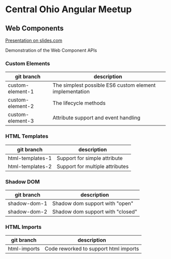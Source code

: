 # Central Ohio Angular Meetup
## Web Components

[Presentation on slides.com](https://slides.com/oravecz/web-components)

Demonstration of the Web Component APIs 

### Custom Elements

git branch | description
------- | -----------
custom-element-1 | The simplest possible ES6 custom element implementation
custom-element-2 | The lifecycle methods
custom-element-3 | Attribute support and event handling

### HTML Templates

git branch | description
------- | -----------
html-templates-1 | Support for simple attribute
html-templates-2 | Support for multiple attributes

### Shadow DOM

git branch | description
------- | -----------
shadow-dom-1 | Shadow dom support with "open"
shadow-dom-2 | Shadow dom support with "closed"

### HTML Imports

git branch | description
------- | -----------
html-imports | Code reworked to support html imports

